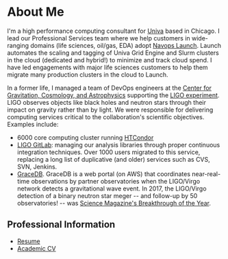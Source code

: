 # About Me

I'm a high performance computing consultant for [Univa][univa] based in Chicago.
I lead our Professional Services team where we help customers in wide-ranging
domains (life sciences, oil/gas, EDA) adopt [Navops Launch][launch]. Launch
automates the scaling and tagging of Univa Grid Engine and Slurm clusters in the
cloud (dedicated and hybrid!) to minimize and track cloud spend. I have led
engagements with major life sciences customers to help them migrate many
production clusters in the cloud to Launch.

[univa]: https://www.univa.com/
[launch]: https://www.univa.com/products/navops.php

In a former life, I managed a team of DevOps engineers at the [Center for
Gravitation, Cosmology, and Astrophysics](https://cgca.uwm.edu) supporting the
[LIGO experiment](https://www.ligo.org). LIGO observes objects like black holes
and neutron stars through their impact on gravity rather than by light. We were
responsible for delivering computing services critical to the collaboration's
scientific objectives. Examples include:

* 6000 core computing cluster running [HTCondor][htcondor]
* [LIGO GitLab](https://git.ligo.org): managing our analysis libraries through
  proper continuous integration techniques. Over 1000 users migrated to this
  service, replacing a long list of duplicative (and older) services such as
  CVS, SVN, Jenkins.
* [GraceDB](https://gracedb.ligo.org). GraceDB is a web portal (on AWS) that
  coordinates near-real-time observations by partner observatories when the
  LIGO/Virgo network detects a gravitational wave event. In 2017, the LIGO/Virgo
  detection of a binary neutron star meger -- and follow-up by 50 observatories!
  -- was [Science Magazine's Breakthrough of the Year][sciencemag].

[htcondor]: https://research.cs.wisc.edu/htcondor/
[sciencemag]: https://vis.sciencemag.org/breakthrough2017/

## Professional Information

* [Resume](resume.pdf)
* [Academic CV](cv.pdf)
